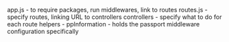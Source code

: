 app.js - to require packages, run middlewares, link to routes
routes.js - specify routes, linking URL to controllers
controllers - specify what to do for each route
helpers - ppInformation - holds the passport middleware configuration specifically
